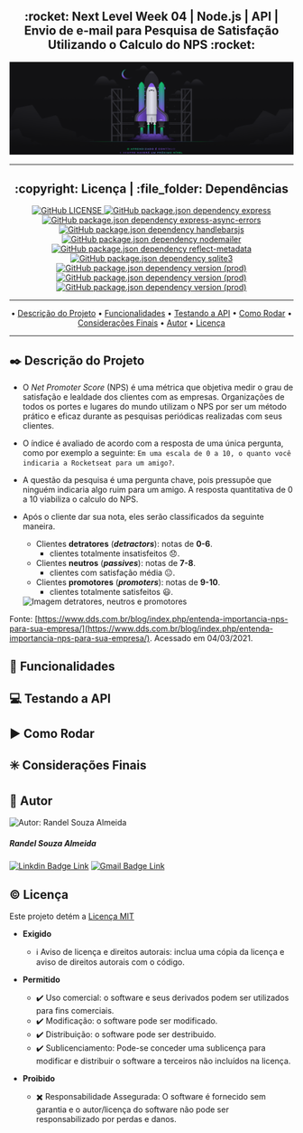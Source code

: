 <div align="center">        
    <h2><strong>:rocket: Next Level Week 04 | Node.js | API | Envio de e-mail para Pesquisa de Satisfação Utilizando o Calculo do NPS :rocket:</strong></h2>    
    <a href="https://app.rocketseat.com.br/" >
        <img src="./src/images_readme/nlw03-.png" alt="Next Level Week 04">
    </a>
</div>

___

<h2 align="center"> :copyright: Licença | :file_folder: Dependências</h2>
<p align="center">

<a href="https://github.com/RandelSouza/next-level-week-4/blob/master/LICENSE" >
    <img alt="GitHub LICENSE" src="https://img.shields.io/github/license/randelsouza/next-level-week-4?style=for-the-badge">
</a>

<a href="https://www.npmjs.com/package/express">
    <img alt="GitHub package.json dependency express" src="https://img.shields.io/github/package-json/dependency-version/randelsouza/next-level-week-4/express?style=for-the-badge">
</a>

<a href="https://www.npmjs.com/package/express-async-errors" >
<img alt="GitHub package.json dependency express-async-errors" src="https://img.shields.io/github/package-json/dependency-version/randelsouza/next-level-week-4/express-async-errors?style=for-the-badge">
</a>

<a href="https://handlebarsjs.com/" >
    <img alt="GitHub package.json dependency handlebarsjs" src="https://img.shields.io/github/package-json/dependency-version/randelsouza/next-level-week-4/handlebars?style=for-the-badge">
</a>

<a href="https://www.npmjs.com/package/nodemailer" >
    <img alt="GitHub package.json dependency nodemailer" src="https://img.shields.io/github/package-json/dependency-version/randelsouza/next-level-week-4/nodemailer?style=for-the-badge">
</a>

<a href="https://www.npmjs.com/package/reflect-metadata" >
    <img alt="GitHub package.json dependency reflect-metadata" src="https://img.shields.io/github/package-json/dependency-version/randelsouza/next-level-week-4/reflect-metadata?style=for-the-badge">
</a>    

<a href="https://www.npmjs.com/package/sqlite3" >
    <img alt="GitHub package.json dependency sqlite3" src="https://img.shields.io/github/package-json/dependency-version/randelsouza/next-level-week-4/sqlite3?style=for-the-badge">
</a>

<a href="https://www.npmjs.com/package/typeorm" >
    <img alt="GitHub package.json dependency version (prod)" src="https://img.shields.io/github/package-json/dependency-version/randelsouza/next-level-week-4/typeorm?style=for-the-badge">
</a>

<a href="https://www.npmjs.com/package/uuid" >
    <img alt="GitHub package.json dependency version (prod)" src="https://img.shields.io/github/package-json/dependency-version/randelsouza/next-level-week-4/uuid?style=for-the-badge">
</a>    

<a href="https://www.npmjs.com/package/yup" >
    <img alt="GitHub package.json dependency version (prod)" src="https://img.shields.io/github/package-json/dependency-version/randelsouza/next-level-week-4/yup?style=for-the-badge">
</a>    
</p>

---

<p align="center" >
 • <a href="#black_nib-descrição-do-projeto">Descrição do Projeto</a> •
 <a href="#nut_and_bolt-funcionalidades">Funcionalidades</a> •
 <a href="#computer-testando-a-api">Testando a API</a> • 
 <a href="#arrow_forward-como-rodar">Como Rodar</a> • 
 <a href="#eight_spoked_asterisk-considerações-finais">Considerações Finais</a> • 
 <a href="#mag_right-autor">Autor</a> • 
 <a href="#copyright-licença">Licença</a>
</p>

---

## :black_nib: Descrição do Projeto
* O *Net Promoter Score* (NPS) é uma métrica que objetiva medir o grau de satisfação e lealdade dos clientes com as empresas. Organizações de todos os portes e lugares do mundo utilizam o NPS por ser um método prático e eficaz durante as pesquisas periódicas realizadas com seus clientes.

* O índice é avaliado de acordo com a resposta de uma única pergunta, como por exemplo a seguinte: `Em uma escala de 0 a 10, o quanto você indicaria a Rocketseat para um amigo?`.

* A questão da pesquisa é uma pergunta chave, pois pressupõe que ninguém indicaria algo ruim para um amigo. A resposta quantitativa de 0 a 10 viabiliza o calculo do NPS.

* Após o cliente dar sua nota, eles serão classificados da seguinte maneira.
    - Clientes **detratores** (***detractors***): notas de **0-6**.
        - clientes totalmente insatisfeitos :disappointed:.
    - Clientes **neutros** (***passives***): notas de **7-8**.
        - clientes com satisfação média :neutral_face:.
    - Clientes **promotores** (***promoters***): notas de **9-10**.
        - clientes totalmente satisfeitos :smiley:.

    <img alt="Imagem detratores, neutros e promotores" src="./images_readme/NPS-1.jpg">

Fonte: [https://www.dds.com.br/blog/index.php/entenda-importancia-nps-para-sua-empresa/](https://www.dds.com.br/blog/index.php/entenda-importancia-nps-para-sua-empresa/). Acessado em 04/03/2021.

## :nut_and_bolt: Funcionalidades
## :computer: Testando a API
## :arrow_forward: Como Rodar
## :eight_spoked_asterisk: Considerações Finais
## :mag_right: Autor

<p>
<img width="100px;" height="100px;" src="https://avatars.githubusercontent.com/u/30515957?s=460&u=affdd7f0e56343addc3d37c3178e0999d51f7f8e&v=4" alt="Autor: Randel Souza Almeida">
<h5>Randel Souza Almeida</h5>
</p>

[![Linkdin Badge Link](https://img.shields.io/badge/-Randel-0077B5?style=for-the-badge&logo=linkedin&logoColor=white&link=https://www.linkedin.com/in/randelsouza/)](https://www.linkedin.com/in/randelsouza/)
[![Gmail Badge Link](https://img.shields.io/badge/-randelsouza88@gmail.com-D14836?style=for-the-badge&logo=gmail&logoColor=white&link=mailto:randelsouza88@gmail.com)](mailto:randelsouza88@gmail.com)

## :copyright: Licença
Este projeto detém a <a href="https://github.com/RandelSouza/next-level-week-4/blob/master/LICENSE">Licença MIT</a>

* **Exigido**
    - :information_source: Aviso de licença e direitos autorais: inclua uma cópia da licença e aviso de direitos 
autorais com o código.

* **Permitido**
    - :heavy_check_mark: Uso comercial: o software e seus derivados podem ser utilizados para fins comerciais.
    - :heavy_check_mark: Modificação: o software pode ser modificado.
    - :heavy_check_mark: Distribuição: o software pode ser destribuido.
    - :heavy_check_mark: Sublicenciamento: Pode-se conceder uma sublicença para modificar e distribuir o software a terceiros não incluídos na licença.

* **Proibido**
    - :heavy_multiplication_x: Responsabilidade Assegurada: O software é fornecido sem garantia e o autor/licença do software não pode ser responsabilizado por perdas e danos.